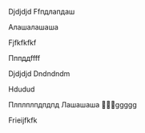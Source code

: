 

Djdjdjd
Ffпдлапдаш


Алашалашаша


Fjfkfkfkf



Пппддffff

Djdjdjd
Dndndndm

Hdudud

Плплплпдпдпд
Лашашаша
🛐🛐🛐ggggg

Frieijfkfk